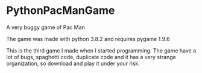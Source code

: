 # PythonPacManGame
A very buggy game of Pac Man

The game was made with python 3.8.2 and requires pygame 1.9.6

This is the third game I made when I started programming. The game have a lot of bugs, spaghetti code, duplicate code and it has a very strange organization, so download and play it under your risk.
